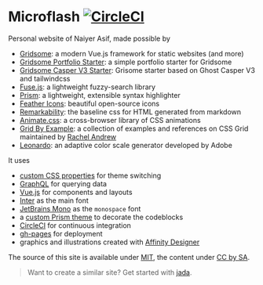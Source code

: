 # Microflash [![CircleCI](https://circleci.com/gh/Microflash/microflash.github.io.svg?style=svg)](https://circleci.com/gh/Microflash/microflash.github.io)

Personal website of Naiyer Asif, made possible by

- [Gridsome](https://gridsome.org/): a modern Vue.js framework for static websites (and more)
- [Gridsome Portfolio Starter](https://github.com/drehimself/gridsome-portfolio-starter): a simple portfolio starter for Gridsome
- [Gridsome Casper V3 Starter](https://github.com/noxify/gridsome-starter-casper-v3): Grisome starter based on Ghost Casper V3 and tailwindcss
- [Fuse.js](https://fusejs.io/): a lightweight fuzzy-search library
- [Prism](https://prismjs.com/): a lightweight, extensible syntax highlighter
- [Feather Icons](https://feathericons.com/): beautiful open-source icons
- [Remarkability](https://mflash.dev/remarkability/): the baseline css for HTML generated from markdown
- [Animate.css](https://github.com/daneden/animate.css): a cross-browser library of CSS animations
- [Grid By Example](https://gridbyexample.com/): a collection of examples and references on CSS Grid maintained by [Rachel Andrew](https://rachelandrew.co.uk/)
- [Leonardo](https://github.com/adobe/leonardo): an adaptive color scale generator developed by Adobe

It uses

- [custom CSS properties](https://alligator.io/css/theming-custom-properties/) for theme switching
- [GraphQL](https://graphql.org/) for querying data
- [Vue.js](https://vuejs.org/) for components and layouts
- [Inter](https://rsms.me/inter/) as the main font
- [JetBrains Mono](https://github.com/JetBrains/JetBrainsMono) as the `monospace` font
- a [custom Prism theme](https://github.com/Microflash/microflash.github.io/blob/release/src/assets/styles/_syntax.scss) to decorate the codeblocks
- [CircleCI](https://circleci.com/) for continuous integration
- [gh-pages](https://github.com/tschaub/gh-pages) for deployment
- graphics and illustrations created with [Affinity Designer](https://affinity.serif.com/en-gb/designer/)

The source of this site is available under [MIT](./LICENSE), the content under [CC by SA](https://creativecommons.org/licenses/by-sa/4.0/).

> Want to create a similar site? Get started with [jada](https://github.com/Microflash/jada).
